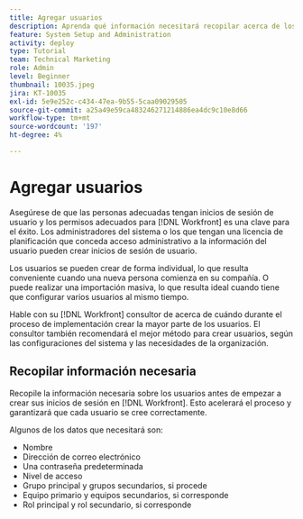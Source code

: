```yaml
---
title: Agregar usuarios
description: Aprenda qué información necesitará recopilar acerca de los usuarios antes de crear perfiles de usuario.
feature: System Setup and Administration
activity: deploy
type: Tutorial
team: Technical Marketing
role: Admin
level: Beginner
thumbnail: 10035.jpeg
jira: KT-10035
exl-id: 5e9e252c-c434-47ea-9b55-5caa09029505
source-git-commit: a25a49e59ca483246271214886ea4dc9c10e8d66
workflow-type: tm+mt
source-wordcount: '197'
ht-degree: 4%

---
```


# Agregar usuarios

Asegúrese de que las personas adecuadas tengan inicios de sesión de usuario y los permisos adecuados para [!DNL Workfront] es una clave para el éxito. Los administradores del sistema o los que tengan una licencia de planificación que conceda acceso administrativo a la información del usuario pueden crear inicios de sesión de usuario.

Los usuarios se pueden crear de forma individual, lo que resulta conveniente cuando una nueva persona comienza en su compañía. O puede realizar una importación masiva, lo que resulta ideal cuando tiene que configurar varios usuarios al mismo tiempo.

Hable con su [!DNL Workfront] consultor de acerca de cuándo durante el proceso de implementación crear la mayor parte de los usuarios. El consultor también recomendará el mejor método para crear usuarios, según las configuraciones del sistema y las necesidades de la organización.

## Recopilar información necesaria

Recopile la información necesaria sobre los usuarios antes de empezar a crear sus inicios de sesión en [!DNL Workfront]. Esto acelerará el proceso y garantizará que cada usuario se cree correctamente.

Algunos de los datos que necesitará son:

* Nombre
* Dirección de correo electrónico
* Una contraseña predeterminada
* Nivel de acceso
* Grupo principal y grupos secundarios, si procede
* Equipo primario y equipos secundarios, si corresponde
* Rol principal y rol secundario, si corresponde

